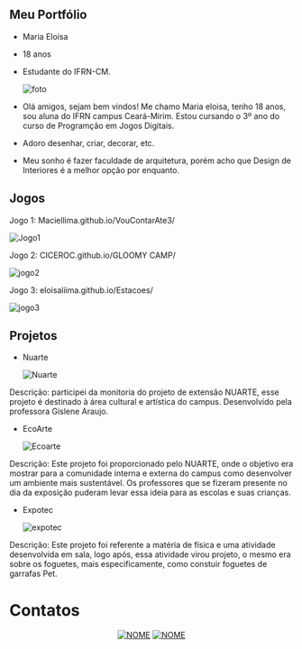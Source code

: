 ## Meu Portfólio

- Maria Eloísa
- 18 anos
- Estudante do IFRN-CM.  

  ![foto](foto1.jpg)  

- Olá amigos, sejam bem vindos! Me chamo Maria eloisa, tenho 18 anos, sou aluna do IFRN campus Ceará-Mirim. Estou cursando o 3º ano do curso de Programção em Jogos Digitais.
- Adoro desenhar, criar, decorar, etc. 
- Meu sonho é fazer faculdade de arquitetura, porém acho que Design de Interiores é a melhor opção por enquanto.

## Jogos

Jogo 1: Maciellima.github.io/VouContarAte3/  
  
  ![Jogo1](Jogo1.png)
  
Jogo 2: CICEROC.github.io/GLOOMY CAMP/  
  
  ![jogo2](jogo2.png)
  
Jogo 3: eloisaliima.github.io/Estacoes/  

  ![jogo3](jogo3.png)
  

## Projetos

- Nuarte  
  
    ![Nuarte](NUARTE.jpg)

Descrição: participei da monitoria do projeto de extensão NUARTE, esse projeto é destinado à área cultural e artística do campus. Desenvolvido pela professora Gislene Araujo.

- EcoArte  
  
    ![Ecoarte](Ecoartee.jpg)

Descrição: Este projeto foi proporcionado pelo NUARTE, onde o objetivo era mostrar para a comunidade interna e externa do campus como desenvolver um ambiente mais sustentável. Os professores que se fizeram presente no dia da exposição puderam levar essa ideia para as escolas e suas crianças.

- Expotec  
   
     ![expotec](fisicaa.jpg)

Descrição: Este projeto foi referente a matéria de física e uma atividade desenvolvida em sala, logo após, essa atividade virou projeto, o mesmo era sobre os foguetes, mais especificamente, como constuir foguetes de garrafas Pet. 

# Contatos

<center>
<a href="https://www.instagram.com/eloisa_liima/" target="_blank">
<img title="INSTAGRAM" alt="NOME" src="logoinsta.png" /></a>
<a href="https://www.facebook.com/profile.php?id=100012459307606" target="_blank">
<img title="FACEBOOK" alt="NOME" src="FB.png" /></a>
</center>




